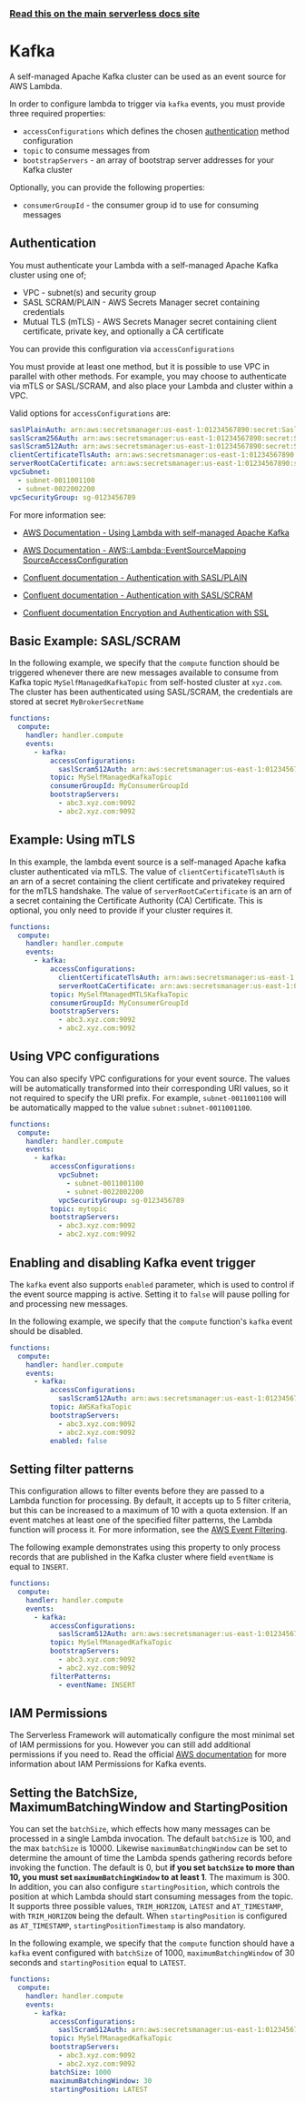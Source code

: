 <!--
title: Serverless Framework - AWS Lambda Events - Self-managed Apache Kafka
short_title: AWS Lambda Events - Kafka
description: Setting up AWS self-managed Apache Kafka Events with AWS Lambda via the Serverless Framework
keywords: ['Serverless Framework', 'AWS Lambda', 'Kafka', 'Apache Kafka', 'AWS']
-->

<!-- DOCS-SITE-LINK:START automatically generated  -->

### [Read this on the main serverless docs site](https://www.serverless.com/framework/docs/providers/aws/events/kafka)

<!-- DOCS-SITE-LINK:END -->

# Kafka

A self-managed Apache Kafka cluster can be used as an event source for AWS Lambda.

In order to configure lambda to trigger via `kafka` events, you must provide three required properties:

- `accessConfigurations` which defines the chosen [authentication](#authentication) method configuration
- `topic` to consume messages from
- `bootstrapServers` - an array of bootstrap server addresses for your Kafka cluster

Optionally, you can provide the following properties:

- `consumerGroupId` - the consumer group id to use for consuming messages

## Authentication

You must authenticate your Lambda with a self-managed Apache Kafka cluster using one of;

- VPC - subnet(s) and security group
- SASL SCRAM/PLAIN - AWS Secrets Manager secret containing credentials
- Mutual TLS (mTLS) - AWS Secrets Manager secret containing client certificate, private key, and optionally a CA certificate

You can provide this configuration via `accessConfigurations`

You must provide at least one method, but it is possible to use VPC in parallel with other methods. For example, you may choose to authenticate via mTLS or SASL/SCRAM, and also place your Lambda and cluster within a VPC.

Valid options for `accessConfigurations` are:

```yaml
saslPlainAuth: arn:aws:secretsmanager:us-east-1:01234567890:secret:SaslPlain
saslScram256Auth: arn:aws:secretsmanager:us-east-1:01234567890:secret:SaslScram256
saslScram512Auth: arn:aws:secretsmanager:us-east-1:01234567890:secret:SaslScram512
clientCertificateTlsAuth: arn:aws:secretsmanager:us-east-1:01234567890:secret:ClientCertificateTLS
serverRootCaCertificate: arn:aws:secretsmanager:us-east-1:01234567890:secret:ServerRootCaCertificate
vpcSubnet:
  - subnet-0011001100
  - subnet-0022002200
vpcSecurityGroup: sg-0123456789
```

For more information see:

- [AWS Documentation - Using Lambda with self-managed Apache Kafka](https://docs.aws.amazon.com/lambda/latest/dg/with-kafka.html#smaa-authentication)

- [AWS Documentation - AWS::Lambda::EventSourceMapping SourceAccessConfiguration](https://docs.aws.amazon.com/AWSCloudFormation/latest/UserGuide/aws-properties-lambda-eventsourcemapping-sourceaccessconfiguration.html)

- [Confluent documentation - Authentication with SASL/PLAIN](https://docs.confluent.io/platform/current/kafka/authentication_sasl/authentication_sasl_plain.html)

- [Confluent documentation - Authentication with SASL/SCRAM](https://docs.confluent.io/platform/current/kafka/authentication_sasl/authentication_sasl_scram.html)

- [Confluent documentation Encryption and Authentication with SSL](https://docs.confluent.io/platform/current/kafka/authentication_ssl.html)

## Basic Example: SASL/SCRAM

In the following example, we specify that the `compute` function should be triggered whenever there are new messages available to consume from Kafka topic `MySelfManagedKafkaTopic` from self-hosted cluster at `xyz.com`. The cluster has been authenticated using SASL/SCRAM, the credentials are stored at secret `MyBrokerSecretName`

```yml
functions:
  compute:
    handler: handler.compute
    events:
      - kafka:
          accessConfigurations:
            saslScram512Auth: arn:aws:secretsmanager:us-east-1:01234567890:secret:MyBrokerSecretName
          topic: MySelfManagedKafkaTopic
          consumerGroupId: MyConsumerGroupId
          bootstrapServers:
            - abc3.xyz.com:9092
            - abc2.xyz.com:9092
```

## Example: Using mTLS

In this example, the lambda event source is a self-managed Apache kafka cluster authenticated via mTLS. The value of `clientCertificateTlsAuth` is an arn of a secret containing the client certificate and privatekey required for the mTLS handshake. The value of `serverRootCaCertificate` is an arn of a secret containing the Certificate Authority (CA) Certificate. This is optional, you only need to provide if your cluster requires it.

```yml
functions:
  compute:
    handler: handler.compute
    events:
      - kafka:
          accessConfigurations:
            clientCertificateTlsAuth: arn:aws:secretsmanager:us-east-1:01234567890:secret:ClientCertificateTLS
            serverRootCaCertificate: arn:aws:secretsmanager:us-east-1:01234567890:secret:ServerRootCaCertificate
          topic: MySelfManagedMTLSKafkaTopic
          consumerGroupId: MyConsumerGroupId
          bootstrapServers:
            - abc3.xyz.com:9092
            - abc2.xyz.com:9092
```

## Using VPC configurations

You can also specify VPC configurations for your event source. The values will be automatically transformed into their corresponding URI values, so it not required to specify the URI prefix. For example, `subnet-0011001100` will be automatically mapped to the value `subnet:subnet-0011001100`.

```yml
functions:
  compute:
    handler: handler.compute
    events:
      - kafka:
          accessConfigurations:
            vpcSubnet:
              - subnet-0011001100
              - subnet-0022002200
            vpcSecurityGroup: sg-0123456789
          topic: mytopic
          bootstrapServers:
            - abc3.xyz.com:9092
            - abc2.xyz.com:9092
```

## Enabling and disabling Kafka event trigger

The `kafka` event also supports `enabled` parameter, which is used to control if the event source mapping is active. Setting it to `false` will pause polling for and processing new messages.

In the following example, we specify that the `compute` function's `kafka` event should be disabled.

```yml
functions:
  compute:
    handler: handler.compute
    events:
      - kafka:
          accessConfigurations:
            saslScram512Auth: arn:aws:secretsmanager:us-east-1:01234567890:secret:MyBrokerSecretName
          topic: AWSKafkaTopic
          bootstrapServers:
            - abc3.xyz.com:9092
            - abc2.xyz.com:9092
          enabled: false
```

## Setting filter patterns

This configuration allows to filter events before they are passed to a Lambda function for processing. By default, it accepts up to 5 filter criteria, but this can be increased to a maximum of 10 with a quota extension. If an event matches at least one of the specified filter patterns, the Lambda function will process it. For more information, see the [AWS Event Filtering](https://docs.aws.amazon.com/lambda/latest/dg/invocation-eventfiltering.html).

The following example demonstrates using this property to only process records that are published in the Kafka cluster where field `eventName` is equal to `INSERT`.

```yml
functions:
  compute:
    handler: handler.compute
    events:
      - kafka:
          accessConfigurations:
            saslScram512Auth: arn:aws:secretsmanager:us-east-1:01234567890:secret:MyBrokerSecretName
          topic: MySelfManagedKafkaTopic
          bootstrapServers:
            - abc3.xyz.com:9092
            - abc2.xyz.com:9092
          filterPatterns:
            - eventName: INSERT
```

## IAM Permissions

The Serverless Framework will automatically configure the most minimal set of IAM permissions for you. However you can still add additional permissions if you need to. Read the official [AWS documentation](https://docs.aws.amazon.com/lambda/latest/dg/kafka-smaa.html) for more information about IAM Permissions for Kafka events.

## Setting the BatchSize, MaximumBatchingWindow and StartingPosition

You can set the `batchSize`, which effects how many messages can be processed in a single Lambda invocation. The default `batchSize` is 100, and the max `batchSize` is 10000.
Likewise `maximumBatchingWindow` can be set to determine the amount of time the Lambda spends gathering records before invoking the function. The default is 0, but **if you set `batchSize` to more than 10, you must set `maximumBatchingWindow` to at least 1**. The maximum is 300.
In addition, you can also configure `startingPosition`, which controls the position at which Lambda should start consuming messages from the topic. It supports three possible values, `TRIM_HORIZON`, `LATEST` and `AT_TIMESTAMP`, with `TRIM_HORIZON` being the default.
When `startingPosition` is configured as `AT_TIMESTAMP`, `startingPositionTimestamp` is also mandatory.

In the following example, we specify that the `compute` function should have a `kafka` event configured with `batchSize` of 1000, `maximumBatchingWindow` of 30 seconds and `startingPosition` equal to `LATEST`.

```yml
functions:
  compute:
    handler: handler.compute
    events:
      - kafka:
          accessConfigurations:
            saslScram512Auth: arn:aws:secretsmanager:us-east-1:01234567890:secret:MyBrokerSecretName
          topic: MySelfManagedKafkaTopic
          bootstrapServers:
            - abc3.xyz.com:9092
            - abc2.xyz.com:9092
          batchSize: 1000
          maximumBatchingWindow: 30
          startingPosition: LATEST
```
